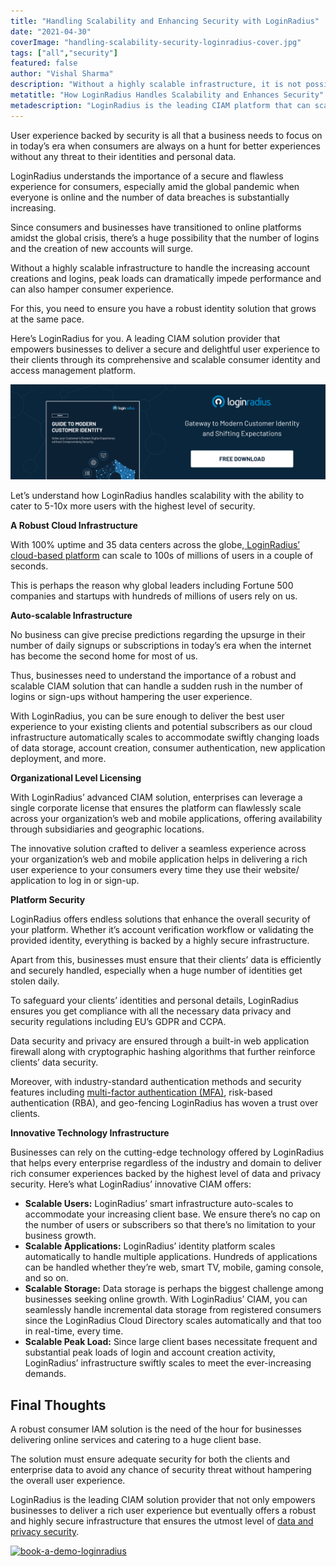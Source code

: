 ```yaml
---
title: "Handling Scalability and Enhancing Security with LoginRadius"
date: "2021-04-30"
coverImage: "handling-scalability-security-loginradius-cover.jpg"
tags: ["all","security"]
featured: false 
author: "Vishal Sharma"
description: "Without a highly scalable infrastructure, it is not possible to handle increasing account creations and logins. Even peak loads can dramatically impede performance and degrade the consumer experience for any business. Learn how LoginRadius empowers businesses to deliver a secure and delightful user experience to their consumers."
metatitle: "How LoginRadius Handles Scalability and Enhances Security"
metadescription: "LoginRadius is the leading CIAM platform that can scale to millions of users with utmost security. Here’s an insightful read that depicts how LoginRadius does it."
---
```


User experience backed by security is all that a business needs to focus on in today’s era when consumers are always on a hunt for better experiences without any threat to their identities and personal data.

LoginRadius understands the importance of a secure and flawless experience for consumers, especially amid the global pandemic when everyone is online and the number of data breaches is substantially increasing.

Since consumers and businesses have transitioned to online platforms amidst the global crisis, there’s a huge possibility that the number of logins and the creation of new accounts will surge.

Without a highly scalable infrastructure to handle the increasing account creations and logins, peak loads can dramatically impede performance and can also hamper consumer experience.

For this, you need to ensure you have a robust identity solution that grows at the same pace.  

Here’s LoginRadius for you. A leading CIAM solution provider that empowers businesses to deliver a secure and delightful user experience to their clients through its comprehensive and scalable consumer identity and access management platform.

[![modern-ciam](modern-ciam.png)](https://www.loginradius.com/resource/guide-to-modern-customer-identity/)


Let’s understand how LoginRadius handles scalability with the ability to cater to 5-10x more users with the highest level of security.

**A Robust Cloud Infrastructure**

With 100% uptime and 35 data centers across the globe,[ LoginRadius’ cloud-based platform](https://www.loginradius.com/blog/async/effective-cloud-management-platform/) can scale to 100s of millions of users in a couple of seconds.

This is perhaps the reason why global leaders including Fortune 500 companies and startups with hundreds of millions of users rely on us.

**Auto-scalable Infrastructure**

No business can give precise predictions regarding the upsurge in their number of daily signups or subscriptions in today’s era when the internet has become the second home for most of us.

Thus, businesses need to understand the importance of a robust and scalable CIAM solution that can handle a sudden rush in the number of logins or sign-ups without hampering the user experience.

With LoginRadius, you can be sure enough to deliver the best user experience to your existing clients and potential subscribers as our cloud infrastructure automatically scales to accommodate swiftly changing loads of data storage, account creation, consumer authentication, new application deployment, and more.

**Organizational Level Licensing**

With LoginRadius’ advanced CIAM solution, enterprises can leverage a single corporate license that ensures the platform can flawlessly scale across your organization’s web and mobile applications, offering availability through subsidiaries and geographic locations.

The innovative solution crafted to deliver a seamless experience across your organization’s web and mobile application helps in delivering a rich user experience to your consumers every time they use their website/ application to log in or sign-up.

**Platform Security**

LoginRadius offers endless solutions that enhance the overall security of your platform. Whether it’s account verification workflow or validating the provided identity, everything is backed by a highly secure infrastructure.

Apart from this, businesses must ensure that their clients’ data is efficiently and securely handled, especially when a huge number of identities get stolen daily.

To safeguard your clients’ identities and personal details, LoginRadius ensures you get compliance with all the necessary data privacy and security regulations including EU’s GDPR and CCPA.

Data security and privacy are ensured through a built-in web application firewall along with cryptographic hashing algorithms that further reinforce clients’ data security.

Moreover, with industry-standard authentication methods and security features including [multi-factor authentication (MFA)](https://www.loginradius.com/blog/start-with-identity/2019/06/what-is-multi-factor-authentication/), risk-based authentication (RBA), and geo-fencing LoginRadius has woven a trust over clients.  

**Innovative Technology Infrastructure**

Businesses can rely on the cutting-edge technology offered by LoginRadius that helps every enterprise regardless of the industry and domain to deliver rich consumer experiences backed by the highest level of data and privacy security. Here’s what LoginRadius’ innovative CIAM offers:



*   **Scalable Users:** LoginRadius’ smart infrastructure auto-scales to accommodate your increasing client base. We ensure there’s no cap on the number of users or subscribers so that there’s no limitation to your business growth.
*   **Scalable Applications:** LoginRadius’ identity platform scales automatically to handle multiple applications. Hundreds of applications can be handled whether they’re web, smart TV, mobile, gaming console, and so on.
*   **Scalable Storage:** Data storage is perhaps the biggest challenge among businesses seeking online growth. With LoginRadius’ CIAM, you can seamlessly handle incremental data storage from registered consumers since the LoginRadius Cloud Directory scales automatically and that too in real-time, every time.
*   **Scalable Peak Load:** Since large client bases necessitate frequent and substantial peak loads of login and account creation activity, LoginRadius’ infrastructure swiftly scales to meet the ever-increasing demands.


## Final Thoughts

A robust consumer IAM solution is the need of the hour for businesses delivering online services and catering to a huge client base.

The solution must ensure adequate security for both the clients and enterprise data to avoid any chance of security threat without hampering the overall user experience.

LoginRadius is the leading CIAM solution provider that not only empowers businesses to deliver a rich user experience but eventually offers a robust and highly secure infrastructure that ensures the utmost level of [data and privacy security](https://www.loginradius.com/blog/start-with-identity/2021/03/privacy-compliance/).



[![book-a-demo-loginradius](book-a-demo-loginradius.png)](https://www.loginradius.com/book-a-demo/)
